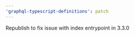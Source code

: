 ```yaml
---
'graphql-typescript-definitions': patch
---
```


Republish to fix issue with index entrypoint in 3.3.0
